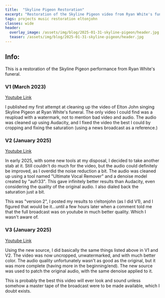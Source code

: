```yaml
---
title:  "Skyline Pigeon Restoration"
excerpt: "Restoration of the Skyline Pigeon video from Ryan White's funeral"
tags: projects music restoration eltonjohn
classes: wide
header:
  overlay_image: /assets/img/blog/2025-01-31-skyline-pigeon/header.jpg
  teaser: /assets/img/blog/2025-01-31-skyline-pigeon/header.jpg
---
```

## Info:
This is a restoration of the Skyline Pigeon performance from Ryan White's funeral.

### V1 (March 2023)
[Youtube Link](https://www.youtube.com/watch?v=xYN2-H6uK_0)

I published my first attempt at cleaning up the video of Elton John singing Skyline Pigeon at Ryan White's funeral. The only video I could find was a reupload with a watermark, not to mention bad video and audio. The audio was cleaned up using Audacity, and I fixed the video the best I could by cropping and fixing the saturation (using a news broadcast as a reference.)

### V2 (January 2025)
[Youtube Link](https://www.youtube.com/watch?v=zmBKCz7WNpM)

In early 2025, with some new tools at my disposal, I decided to take another stab at it. Still couldn't do much for the video, but the audio could definitely be improved, as I overdid the noise reduction a bit. The audio was cleaned up using a tool named "Ultimate Vocal Remover" and a denoise model created by "aufr33". This gave infinitely better results than Audacity, even considering the quality of the original audio. I also dialed back the saturation just a bit.

This was "version 2", I posted my results to r/eltonjohn (as I did V1), and I figured that would be it...until a few hours later when a comment told me that the full broadcast was on youtube in much better quality. Which I wasn't aware of.

### V3 (January 2025)
[Youtube Link](https://www.youtube.com/watch?v=FkffOcdccZ4)

Using the new source, I did basically the same things listed above in V1 and V2. The video was now uncropped, unwatermarked, and with much better color. The audio quality unfortunately wasn't as good as the original, but it was more complete (having more in the beginning/end). The new source was used to patch the original audio, with the same denoise applied to it.

This is probably the best this video will ever look and sound unless somehow a master tape of the broadcast were to be made available, which I doubt exists.